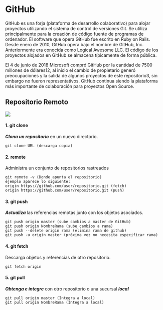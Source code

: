 # GitHub
GitHub es una forja (plataforma de desarrollo colaborativo) para alojar proyectos utilizando el sistema de control de versiones Git. Se utiliza principalmente para la creación de código fuente de programas de ordenador. El software que opera GitHub fue escrito en Ruby on Rails. Desde enero de 2010, GitHub opera bajo el nombre de GitHub, Inc. Anteriormente era conocida como Logical Awesome LLC. El código de los proyectos alojados en GitHub se almacena típicamente de forma pública.

El 4 de junio de 2018 Microsoft compró GitHub por la cantidad de 7500 millones de dólares1​2​, al inicio el cambio de propietario generó preocupaciones y la salida de algunos proyectos de este repositorio3​, sin embargo no fueron representativos. GitHub continua siendo la plataforma más importante de colaboración para proyectos Open Source.

## Repositorio Remoto

![](https://i.ibb.co/Lx99GGG/push.png )

#### 1. git clone
___Clona un repositorio___ en un nuevo directorio.

~~~
git clone URL (descarga copia)
~~~

#### 2. remote
Administra un conjunto de repositorios rastreados 

~~~
git remote -v (Donde apunta el repositorio)
ejemplo aparece lo siguiente:
origin https://github.com/user/repositorio.git (fetch)
origin https://github.com/user/repositorio.git (push)
~~~
#### 3. git push
___Actualiza___ las referencias remotas junto con los objetos asociados.

~~~
git push origin master (sube cambios a master de GitHub)
git push origin NombreRama (sube cambios a rama)
git push --delete origin rama (elimina rama de github)
git push -u origin master (próxima vez no necesita especificar rama)
~~~

#### 4. git fetch  
Descarga objetos y referencias de otro repositorio.
~~~
git fetch origin 
~~~

#### 5. git pull
___Obtenga e integre___ con otro repositorio o una sucursal ___local___

~~~
git pull origin master (Integra a local) 
git pull origin NombreRama (Integra a local)
~~~